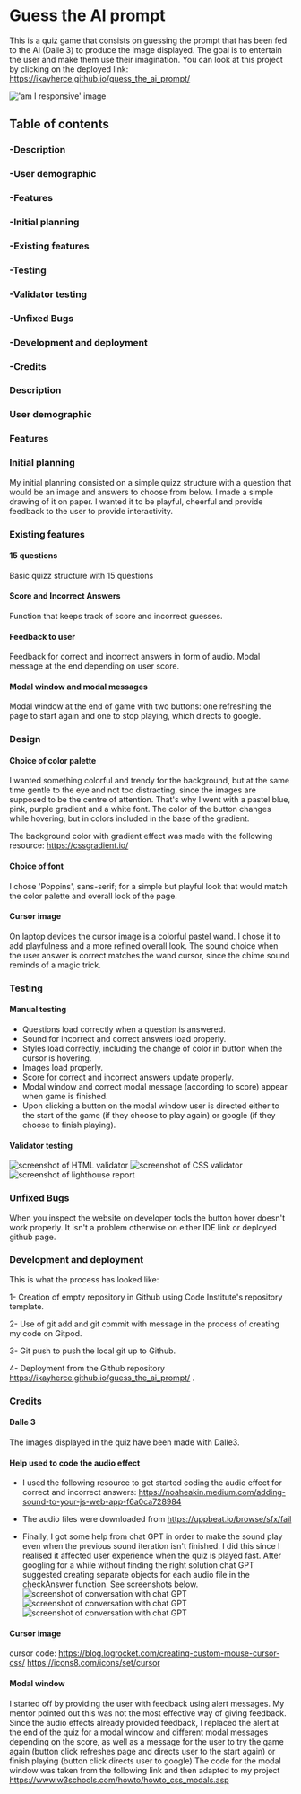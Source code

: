 # Guess the AI prompt
This is a quiz game that consists on guessing the prompt that has been fed to the AI (Dalle 3) to produce the image displayed. The goal is to entertain the user and make them use their imagination. 
You can look at this project by clicking on the deployed link: https://ikayherce.github.io/guess_the_ai_prompt/

 !['am I responsive' image](assets/readmeimages/amiresponsive.png)

 ## Table of contents
### -Description 
### -User demographic 
### -Features
### -Initial planning
### -Existing features
### -Testing
### -Validator testing
### -Unfixed Bugs
### -Development and deployment
### -Credits
 
###  Description 
###  User demographic 
###  Features
### Initial planning
My initial planning consisted on a  simple quizz structure with a question that would be an image and answers to choose from below. I made a simple drawing of it on paper.
 I wanted it to be playful, cheerful and provide feedback to the user to provide interactivity. 

### Existing features
#### 15 questions
Basic quizz structure with 15 questions

#### Score and Incorrect Answers
Function that keeps track of score and incorrect guesses. 

#### Feedback to user 
Feedback for correct and incorrect answers in form of audio.
Modal message at the end depending on user score. 

#### Modal window and modal messages 
Modal window at the end of game with two buttons: one refreshing the page to start again and one to stop playing, which directs to google. 

### Design
#### Choice of color palette 
I wanted something colorful and trendy for the background, but at the same time gentle to the eye and not too distracting, since the images are supposed to be the centre of attention. That's why I went with a pastel blue, pink, purple gradient and a white font. The color of the button changes while hovering, but in colors included in the base of the gradient.

The background color with gradient effect was made with the following resource: https://cssgradient.io/

#### Choice of font 
I chose 'Poppins', sans-serif; for a simple but playful look that would match the color palette and overall look of the page.

#### Cursor image
On laptop devices the cursor image is a colorful pastel wand. I chose it to add playfulness and a more refined overall look. The sound choice when the user answer is correct matches the wand cursor, since the chime sound reminds of a magic trick. 

### Testing
#### Manual testing 
* Questions load correctly when a question is answered.
* Sound for incorrect and correct answers load properly.
* Styles load correctly, including the change of color in button when the cursor is hovering. 
* Images load properly. 
* Score for correct and incorrect answers update properly.
* Modal window and correct modal message (according to score) appear when game is finished.
* Upon clicking a button on the modal window user is directed either to the start of the game (if they choose to play again) or google (if they choose to finish playing). 


#### Validator testing
 ![screenshot of HTML validator](assets/readmeimages/HTMLvalidated.png)
 ![screenshot of CSS validator](assets/readmeimages/CSSvalidated.png)
 ![screenshot of lighthouse report](assets/readmeimages/lighthouse.png) 

### Unfixed Bugs

When you inspect the website on developer tools the button hover doesn't work properly. It isn't a problem otherwise on either IDE link or deployed github page. 

### Development and deployment

This is what the process has looked like:

1- Creation of empty repository in Github using Code Institute's repository template.  

2- Use of git add and git commit with message in the process of creating my code on Gitpod.

3- Git push to push the local git up to Github. 

4- Deployment from the Github repository  https://ikayherce.github.io/guess_the_ai_prompt/ . 

### Credits
#### Dalle 3 
The images displayed in the quiz have been made with Dalle3. 

#### Help used to code the audio effect

* I used the following resource to get started coding the audio effect for correct and incorrect answers:
https://noaheakin.medium.com/adding-sound-to-your-js-web-app-f6a0ca728984

* The audio files were downloaded from https://uppbeat.io/browse/sfx/fail

* Finally, I got some help from chat GPT in order to make the sound play even when the previous sound iteration isn't finished. I did this since I realised it affected user experience when the quiz is played fast. After googling for a while without finding the right solution chat GPT suggested creating separate objects for each audio file in the checkAnswer function. See screenshots below. 
 ![screenshot of conversation with chat GPT](assets/readmeimages/chatgpthelp1.png)
 ![screenshot of conversation with chat GPT](assets/readmeimages/chatgpthelp2.png)
 ![screenshot of conversation with chat GPT](assets/readmeimages/chatgpthelp3.png)

#### Cursor image  
cursor code: https://blog.logrocket.com/creating-custom-mouse-cursor-css/
https://icons8.com/icons/set/cursor 

#### Modal window
 I started off by providing the user with feedback using alert messages. My mentor pointed out this was not the most effective way of giving feedback. Since the audio effects already provided feedback, I replaced the alert at the end of the quiz for a modal window and different modal messages depending on the score, as well as a message for the user to try the game again (button click refreshes page and directs user to the start again) or finish playing (button click directs user to google) 
 The code for the modal window was taken from the following link and then adapted to my project https://www.w3schools.com/howto/howto_css_modals.asp 
